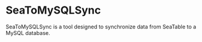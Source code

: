 # SeaToMySQLSync
SeaToMySQLSync is a tool designed to synchronize data from SeaTable to a MySQL database. 
